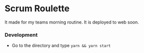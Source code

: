 # Scrum Roulette

It made for my teams morning routine. It is deployed to web soon.

### Development

- Go to the directory and type `yarn && yarn start`